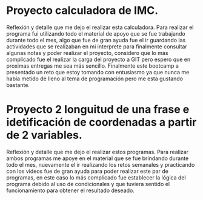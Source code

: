 # Proyecto calculadora de IMC.
Reflexión y detalle que me dejo el realizar esta calculadora.
Para realizar el programa fui utilizando todo el material de apoyo que se fue trabajando durante todo el mes, algo que fue de gran ayuda fue el ir guardando las actividades que se realizaban en mi interprete para finalmente 
consultar algunas notas y poder realizar el proyecto, considero que lo más complicado fue el realizar la carga del proyecto a GIT pero espero que en proximas entregas me sea más sencillo.
Finalmente este bootcamp a presentado un reto que estoy tomando con entusiasmo ya que nunca me había metido de lleno al tema de programación pero me esta gustando bastante.


# Proyecto 2 longuitud de una frase e idetificación de coordenadas a partir de 2 variables.
Reflexión y detalle que me dejo el realizar estos programas.
Para realizar ambos programas me apoye en el material que se fue brindando durante todo el mes, nuevamente el ir realizando los retos semanales y practicando con los videos fue de gran ayuda para poder realizar este par de programas, en este caso lo más complicado fue establecer la lógica del programa debido al uso de condicionales y que tuviera sentido el funcionamiento para obtener el resultado deseado. 
